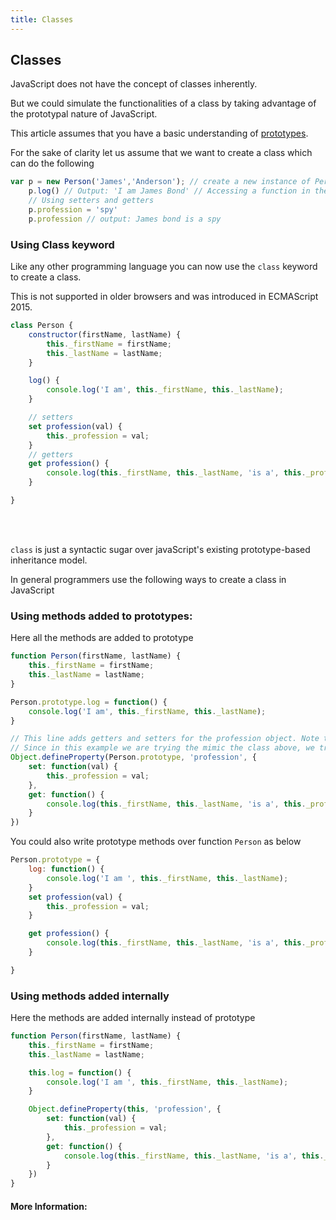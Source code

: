 ```yaml
---
title: Classes
---
```

## Classes

<!-- The article goes here, in GitHub-flavored Markdown. Feel free to add YouTube videos, images, and CodePen/JSBin embeds  -->
JavaScript does not have the concept of classes inherently. 

But we could simulate the functionalities of a class by taking advantage of the prototypal nature of JavaScript.

This article assumes that you have a basic understanding of <a href="/javascript/prototypes/">prototypes</a>.

For the sake of clarity let us assume that we want to create a class which can do the following

```javascript
var p = new Person('James','Anderson'); // create a new instance of Person class
	p.log() // Output: 'I am James Bond' // Accessing a function in the class
	// Using setters and getters 
	p.profession = 'spy'
	p.profession // output: James bond is a spy
```

### Using Class keyword

Like any other programming language you can now use the `class` keyword to create a class.

This is not supported in older browsers and was introduced in ECMAScript 2015.

```javascript
class Person {
    constructor(firstName, lastName) {
        this._firstName = firstName;
        this._lastName = lastName;
    }

    log() {
        console.log('I am', this._firstName, this._lastName);
    }

    // setters
    set profession(val) {
        this._profession = val;
    }
    // getters
    get profession() {
        console.log(this._firstName, this._lastName, 'is a', this._profession);
    }

}

```
<br />
<br />

`class` is just a syntactic sugar over javaScript's existing prototype-based inheritance model.

In general programmers use the following ways to create a class in JavaScript

### Using methods added to prototypes:

Here all the methods are added to prototype

```javascript
function Person(firstName, lastName) {
    this._firstName = firstName;
    this._lastName = lastName;
}

Person.prototype.log = function() {
    console.log('I am', this._firstName, this._lastName);
}

// This line adds getters and setters for the profession object. Note that in general you could just write your own get and set functions like the 'log' method above.
// Since in this example we are trying the mimic the class above, we try to use the getters and setters property provided by JavaScript
Object.defineProperty(Person.prototype, 'profession', {
    set: function(val) {
        this._profession = val;
    },
    get: function() {
        console.log(this._firstName, this._lastName, 'is a', this._profession);
    }
})

```

You could also write prototype methods over function `Person` as below

```javascript
Person.prototype = {
    log: function() {
        console.log('I am ', this._firstName, this._lastName);
    }
    set profession(val) {
        this._profession = val;
    }

    get profession() {
        console.log(this._firstName, this._lastName, 'is a', this._profession);
    }

}

```

### Using methods added internally

Here the methods are added internally instead of prototype

```javascript
function Person(firstName, lastName) {
    this._firstName = firstName;
    this._lastName = lastName;

    this.log = function() {
        console.log('I am ', this._firstName, this._lastName);
    }

    Object.defineProperty(this, 'profession', {
        set: function(val) {
            this._profession = val;
        },
        get: function() {
            console.log(this._firstName, this._lastName, 'is a', this._profession);
        }
    })
}

```


#### More Information:
<!-- Please add any articles you think might be helpful to read before writing the article -->



